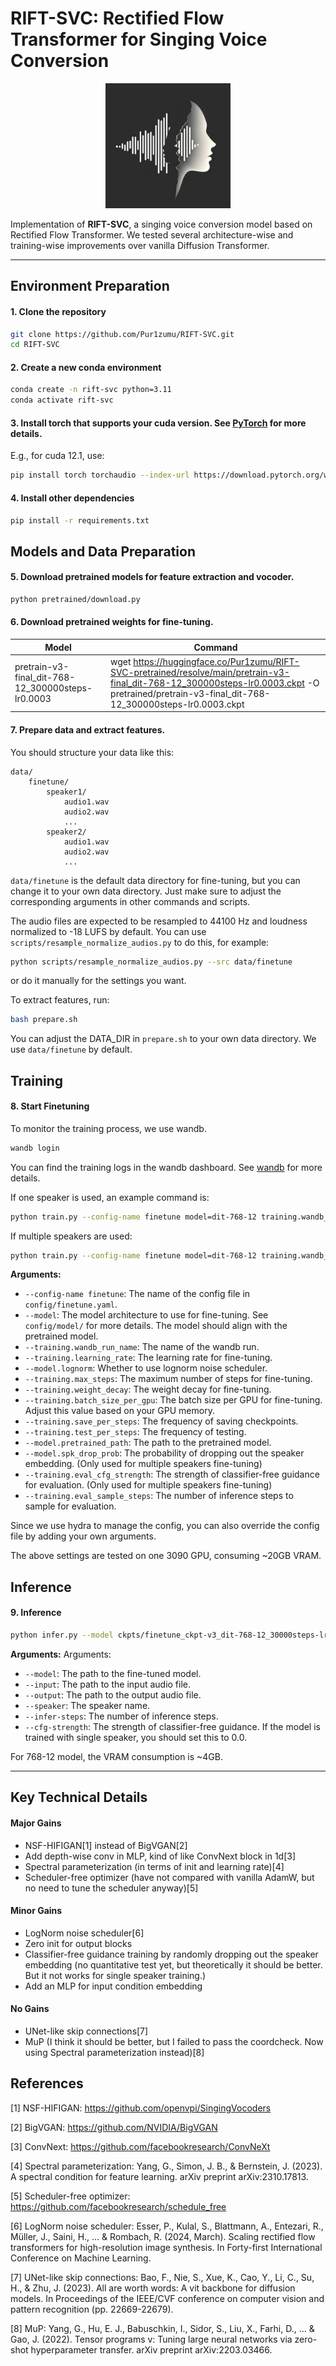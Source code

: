 # RIFT-SVC: Rectified Flow Transformer for Singing Voice Conversion

<p align="center"><img src="./assets/logo.png" alt="RIFT-SVC" width="200"/></p>

 Implementation of **RIFT-SVC**, a singing voice conversion model based on Rectified Flow Transformer. We tested several architecture-wise and training-wise improvements over vanilla Diffusion Transformer.


---
## Environment Preparation

#### 1. Clone the repository
```bash
git clone https://github.com/Pur1zumu/RIFT-SVC.git
cd RIFT-SVC
```

#### 2. Create a new conda environment
```bash
conda create -n rift-svc python=3.11
conda activate rift-svc
```

#### 3. Install torch that supports your cuda version. See [PyTorch](https://pytorch.org/get-started/locally/) for more details.
E.g., for cuda 12.1, use:
```bash
pip install torch torchaudio --index-url https://download.pytorch.org/whl/cu121
```

#### 4. Install other dependencies
```bash
pip install -r requirements.txt
```

## Models and Data Preparation

#### 5. Download pretrained models for feature extraction and vocoder.
```bash
python pretrained/download.py
```

#### 6. Download pretrained weights for fine-tuning.

| Model | Command |
| --- | --- |
| pretrain-v3-final_dit-768-12_300000steps-lr0.0003 | wget https://huggingface.co/Pur1zumu/RIFT-SVC-pretrained/resolve/main/pretrain-v3-final_dit-768-12_300000steps-lr0.0003.ckpt -O pretrained/pretrain-v3-final_dit-768-12_300000steps-lr0.0003.ckpt |


#### 7. Prepare data and extract features.
You should structure your data like this:
```
data/
    finetune/
        speaker1/
            audio1.wav
            audio2.wav
            ...
        speaker2/
            audio1.wav
            audio2.wav
            ...
```
`data/finetune` is the default data directory for fine-tuning, but you can change it to your own data directory. Just make sure to adjust the corresponding arguments in other commands and scripts.

The audio files are expected to be resampled to 44100 Hz and loudness normalized to -18 LUFS by default.
You can use `scripts/resample_normalize_audios.py` to do this, for example:
```bash
python scripts/resample_normalize_audios.py --src data/finetune
```
or do it manually for the settings you want.

To extract features, run:
```bash
bash prepare.sh
```
You can adjust the DATA_DIR in `prepare.sh` to your own data directory. We use `data/finetune` by default.

## Training

#### 8. Start Finetuning

To monitor the training process, we use wandb. 
```bash
wandb login
```
You can find the training logs in the wandb dashboard. See [wandb](https://wandb.ai/) for more details.

If one speaker is used, an example command is:
```bash
python train.py --config-name finetune model=dit-768-12 training.wandb_run_name=finetune_ckpt-v3_dit-768-12_30000steps-lr0.00005 training.learning_rate=5e-5 +model.lognorm=true training.max_steps=30000 training.weight_decay=0.01 training.batch_size_per_gpu=64 training.save_per_steps=1000 training.test_per_steps=1000 +model.pretrained_path=pretrained/pretrain-v3-final_dit-768-12_300000steps-lr0.0003.ckpt +model.spk_drop_prob=0.0 training.eval_cfg_strength=0.0
```

If multiple speakers are used:
```bash
python train.py --config-name finetune model=dit-768-12 training.wandb_run_name=finetune_ckpt-v3_dit-768-12_30000steps-lr0.00005 training.learning_rate=5e-5 +model.lognorm=true training.max_steps=30000 training.weight_decay=0.01 training.batch_size_per_gpu=64 training.save_per_steps=1000 training.test_per_steps=1000 +model.pretrained_path=pretrained/pretrain-v3-final_dit-768-12_300000steps-lr0.0003.ckpt +model.spk_drop_prob=0.2 training.eval_cfg_strength=2.0
```

**Arguments:**
- `--config-name finetune`: The name of the config file in `config/finetune.yaml`.
- `--model`: The model architecture to use for fine-tuning. See `config/model/` for more details. The model should align with the pretrained model.
- `--training.wandb_run_name`: The name of the wandb run.
- `--training.learning_rate`: The learning rate for fine-tuning.
- `--model.lognorm`: Whether to use lognorm noise scheduler.
- `--training.max_steps`: The maximum number of steps for fine-tuning.
- `--training.weight_decay`: The weight decay for fine-tuning.
- `--training.batch_size_per_gpu`: The batch size per GPU for fine-tuning. Adjust this value based on your GPU memory.
- `--training.save_per_steps`: The frequency of saving checkpoints.
- `--training.test_per_steps`: The frequency of testing.
- `--model.pretrained_path`: The path to the pretrained model.
- `--model.spk_drop_prob`: The probability of dropping out the speaker embedding. (Only used for multiple speakers fine-tuning)
- `--training.eval_cfg_strength`: The strength of classifier-free guidance for evaluation. (Only used for multiple speakers fine-tuning)
- `--training.eval_sample_steps`: The number of inference steps to sample for evaluation.

Since we use hydra to manage the config, you can also override the config file by adding your own arguments.

The above settings are tested on one 3090 GPU, consuming ~20GB VRAM.





## Inference

#### 9. Inference
```bash
python infer.py --model ckpts/finetune_ckpt-v3_dit-768-12_30000steps-lr0.00005/model-step=24000.ckpt --input 0.wav --output 0_steps32_cfg0.wav --speaker speaker1 --infer-steps 32 --cfg-strength 0.0
```

**Arguments:**
Arguments:
- `--model`: The path to the fine-tuned model.
- `--input`: The path to the input audio file.
- `--output`: The path to the output audio file.
- `--speaker`: The speaker name.
- `--infer-steps`: The number of inference steps.
- `--cfg-strength`: The strength of classifier-free guidance. If the model is trained with single speaker, you should set this to 0.0.

For 768-12 model, the VRAM consumption is ~4GB.

---

## Key Technical Details

#### Major Gains

- NSF-HIFIGAN[1] instead of BigVGAN[2]
- Add depth-wise conv in MLP, kind of like ConvNext block in 1d[3]
- Spectral parameterization (in terms of init and learning rate)[4]
- Scheduler-free optimizer (have not compared with vanilla AdamW, but no need to tune the scheduler anyway)[5]

#### Minor Gains

- LogNorm noise scheduler[6]
- Zero init for output blocks
- Classifier-free guidance training by randomly dropping out the speaker embedding (no quantitative test yet, but theoretically it should be better. But it not works for single speaker training.)
- Add an MLP for input condition embedding

#### No Gains

- UNet-like skip connections[7]
- MuP (I think it should be better, but I failed to pass the coordcheck. Now using Spectral parameterization instead)[8]

## References

[1] NSF-HIFIGAN: https://github.com/openvpi/SingingVocoders

[2] BigVGAN: https://github.com/NVIDIA/BigVGAN

[3] ConvNext: https://github.com/facebookresearch/ConvNeXt

[4] Spectral parameterization: Yang, G., Simon, J. B., & Bernstein, J. (2023). A spectral condition for feature learning. arXiv preprint arXiv:2310.17813.

[5] Scheduler-free optimizer: https://github.com/facebookresearch/schedule_free

[6] LogNorm noise scheduler: Esser, P., Kulal, S., Blattmann, A., Entezari, R., Müller, J., Saini, H., ... & Rombach, R. (2024, March). Scaling rectified flow transformers for high-resolution image synthesis. In Forty-first International Conference on Machine Learning.

[7] UNet-like skip connections: Bao, F., Nie, S., Xue, K., Cao, Y., Li, C., Su, H., & Zhu, J. (2023). All are worth words: A vit backbone for diffusion models. In Proceedings of the IEEE/CVF conference on computer vision and pattern recognition (pp. 22669-22679).

[8] MuP: Yang, G., Hu, E. J., Babuschkin, I., Sidor, S., Liu, X., Farhi, D., ... & Gao, J. (2022). Tensor programs v: Tuning large neural networks via zero-shot hyperparameter transfer. arXiv preprint arXiv:2203.03466.

